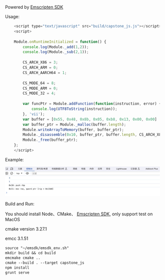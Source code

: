Powered by  [Emscripten SDK](http://kripken.github.io/emscripten-site/docs/getting_started/downloads.html)

Usage:

```javascript
    <script type="text/javascript" src="build/capstone_js.js"></script>
    <script>

    Module.onRuntimeInitialized = function() {
        console.log(Module._add(1,2));
        console.log(Module._sub(2,1));

        CS_ARCH_X86 = 3;
        CS_ARCH_ARM = 0;
        CS_ARCH_AARCH64 = 1;

        CS_MODE_64 = 8;
        CS_MODE_ARM = 0;
        CS_MODE_32 = 4;

        var funcPtr = Module.addFunction(function(instruction, error) {
            console.log(UTF8ToString(instruction));
        }, 'vii');
        var buffer = [0x55, 0x48, 0x8b, 0x05, 0xb8, 0x13, 0x00, 0x00]
        var buffer_ptr = Module._malloc(buffer.length);
        Module.writeArrayToMemory(buffer, buffer_ptr);
        Module._disassemble(0x10, buffer_ptr, buffer.length, CS_ARCH_X86, CS_MODE_64, funcPtr);
        Module._free(buffer_ptr);
    };
    </script>
```

Example:

![pic](./example.jpeg)



Build and Run:

You should install Node、CMake、 [Emscripten SDK](http://kripken.github.io/emscripten-site/docs/getting_started/downloads.html), only support test on MacOS

cmake version 3.27.1

emcc 3.1.51

```shell
source "~/emsdk/emsdk_env.sh"
mkdir build && cd build
emcmake cmake ..
cmake --build . --target capstone_js
npm install
grunt serve
```
